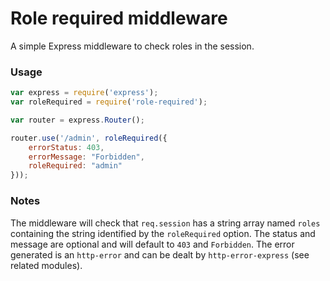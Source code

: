 # Role required middleware

A simple Express middleware to check roles in the session.

### Usage

```javascript
var express = require('express');
var roleRequired = require('role-required');

var router = express.Router();

router.use('/admin', roleRequired({
    errorStatus: 403,
    errorMessage: "Forbidden",
    roleRequired: "admin" 
}));
```

### Notes
The middleware will check that `req.session` has a string array named `roles` containing the string identified by the `roleRequired` option. The status and message are optional and will default to `403` and `Forbidden`. The error generated is an `http-error` and can be dealt by `http-error-express` (see related modules).
